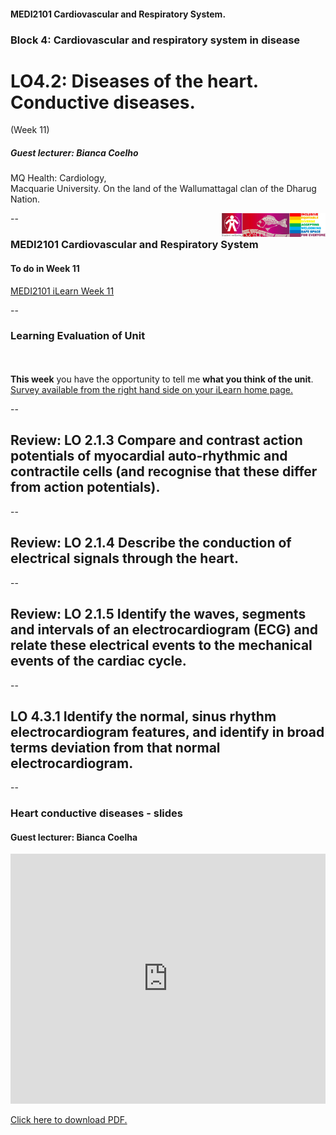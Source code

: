 <!-- .slide: data-auto-animate-restart id="MEDI2101Wk11_1"-->
#### MEDI2101 Cardiovascular and Respiratory System.
### Block 4: Cardiovascular and respiratory system in disease
# LO4.2: Diseases of the heart. Conductive diseases.
(Week 11)
##### Guest lecturer: Bianca Coelho

MQ Health: Cardiology, <br>Macquarie University. On the land of the Wallumattagal clan of the Dharug Nation.

<a href="https://students.mq.edu.au/support"><img src="images/mq_support.png" alt="Student wellbeing logo. Wallumattagal peoples at Macquarie. LGBTQI+ Safe Space for Everyone" align="right" width=33%></a>

--
### MEDI2101 Cardiovascular and Respiratory System
#### To do in Week 11

<a href="https://ilearn.mq.edu.au/course/view.php?id=64513#section-18"> MEDI2101 iLearn Week 11</a>

--
### Learning Evaluation of Unit
####
<p>&nbsp;</p>
<p class="citation"><b>This week</b> you have the opportunity to tell me <b>what you think of the unit</b>.<br><a href="https://ilearn.mq.edu.au/course/view.php?id=64513">Survey available from the right hand side on your iLearn home page.</a></p>

<!-- <p>Wait until next week</b> to tell me <b>what you think of me</b> (a second survey will be made available next week).</p> -->

--
## Review: LO 2.1.3 Compare and contrast action potentials of myocardial auto-rhythmic and contractile cells (and recognise that these differ from action potentials).

--
## Review: LO 2.1.4 Describe the conduction of electrical signals through the heart.

--
## Review: LO 2.1.5 Identify the waves, segments and intervals of an electrocardiogram (ECG) and relate these electrical events to the mechanical events of the cardiac cycle.

--
## LO 4.3.1 Identify the normal, sinus rhythm electrocardiogram features, and identify in broad terms deviation from that normal electrocardiogram.

--
### Heart conductive diseases - slides
#### Guest lecturer: Bianca Coelha

<!-- Slides will be made available on the day of, or following the guest lecture. -->



<embed src="https://github.com/butlin/presentations/blob/gh-pages/MEDI2101%20Wk%2011_1%20conduction%20diseases.pdf#toolbar=1" width="100%" height="400px">

<p class="citation"><a href="https://github.com/butlin/presentations/blob/gh-pages/MEDI2101%20Wk%2011_1%20conduction%20diseases.pdf">Click here to download PDF.</a></p>